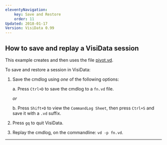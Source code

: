 ```yaml
---
eleventyNavigation:
    key: Save and Restore
    order: 11
Updated: 2018-01-17
Version: VisiData 0.99
---
```



## How to save and replay a VisiData session

This example creates and then uses the file [pivot.vd](https://raw.githubusercontent.com/saulpw/visidata/stable/tests/pivot.vd).

<section id="hero">
    <asciinema-player id="player" poster="npt:0:41" rows=27 src="../casts/save-restore.cast"></asciinema-player>
    <script type="text/javascript" src="/asciinema-player.js"></script>
</section>

To save and restore a session in VisiData:

1. Save the cmdlog using *one* of the following options:

    a. Press `Ctrl+D` to save the cmdlog to a `fn.vd` file.

    *or*

    b. Press `Shift+D` to view the `CommandLog Sheet`, then press `Ctrl+S` and save it with a `.vd` suffix.

2. Press `gq` to quit VisiData.
3. Replay the cmdlog, on the commandline: `vd -p fn.vd`.

---
